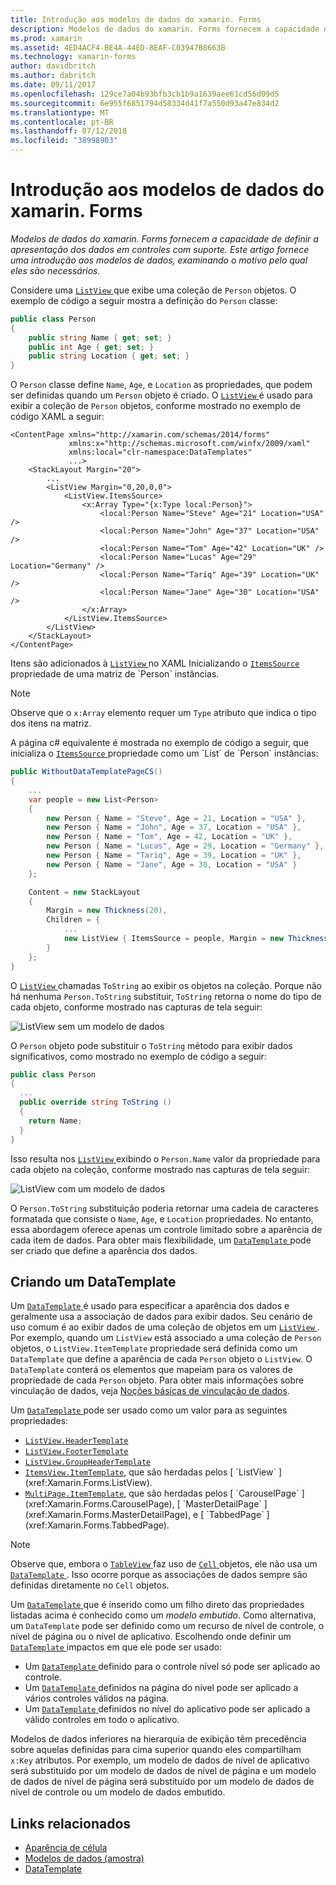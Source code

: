 ```yaml
---
title: Introdução aos modelos de dados do xamarin. Forms
description: Modelos de dados do xamarin. Forms fornecem a capacidade de definir a apresentação dos dados em controles com suporte. Este artigo fornece uma introdução aos modelos de dados, examinando o motivo pelo qual eles são necessários.
ms.prod: xamarin
ms.assetid: 4ED4ACF4-BE4A-44ED-8EAF-C03947B8663B
ms.technology: xamarin-forms
author: davidbritch
ms.author: dabritch
ms.date: 09/11/2017
ms.openlocfilehash: 129ce7a04b93bfb3cb1b9a1639aee61cd56d09d5
ms.sourcegitcommit: 6e955f6851794d58334d41f7a550d93a47e834d2
ms.translationtype: MT
ms.contentlocale: pt-BR
ms.lasthandoff: 07/12/2018
ms.locfileid: "38998903"
---
```

# <a name="introduction-to-xamarinforms-data-templates"></a>Introdução aos modelos de dados do xamarin. Forms

_Modelos de dados do xamarin. Forms fornecem a capacidade de definir a apresentação dos dados em controles com suporte. Este artigo fornece uma introdução aos modelos de dados, examinando o motivo pelo qual eles são necessários._

Considere uma [ `ListView` ](xref:Xamarin.Forms.ListView) que exibe uma coleção de `Person` objetos. O exemplo de código a seguir mostra a definição do `Person` classe:

```csharp
public class Person
{
    public string Name { get; set; }
    public int Age { get; set; }
    public string Location { get; set; }
}
```

O `Person` classe define `Name`, `Age`, e `Location` as propriedades, que podem ser definidas quando um `Person` objeto é criado. O [ `ListView` ](xref:Xamarin.Forms.ListView) é usado para exibir a coleção de `Person` objetos, conforme mostrado no exemplo de código XAML a seguir:

```xaml
<ContentPage xmlns="http://xamarin.com/schemas/2014/forms"
             xmlns:x="http://schemas.microsoft.com/winfx/2009/xaml"
             xmlns:local="clr-namespace:DataTemplates"
             ...>
    <StackLayout Margin="20">
        ...
        <ListView Margin="0,20,0,0">
            <ListView.ItemsSource>
                <x:Array Type="{x:Type local:Person}">
                    <local:Person Name="Steve" Age="21" Location="USA" />
                    <local:Person Name="John" Age="37" Location="USA" />
                    <local:Person Name="Tom" Age="42" Location="UK" />
                    <local:Person Name="Lucas" Age="29" Location="Germany" />
                    <local:Person Name="Tariq" Age="39" Location="UK" />
                    <local:Person Name="Jane" Age="30" Location="USA" />
                </x:Array>
            </ListView.ItemsSource>
        </ListView>
    </StackLayout>
</ContentPage>
```

Itens são adicionados à [ `ListView` ](xref:Xamarin.Forms.ListView) no XAML Inicializando o [ `ItemsSource` ](xref:Xamarin.Forms.ItemsView`1.ItemsSource) propriedade de uma matriz de `Person` instâncias.

> [!NOTE]
> Observe que o `x:Array` elemento requer um `Type` atributo que indica o tipo dos itens na matriz.

A página c# equivalente é mostrada no exemplo de código a seguir, que inicializa o [ `ItemsSource` ](xref:Xamarin.Forms.ItemsView`1.ItemsSource) propriedade como um `List` de `Person` instâncias:

```csharp
public WithoutDataTemplatePageCS()
{
    ...
    var people = new List<Person>
    {
        new Person { Name = "Steve", Age = 21, Location = "USA" },
        new Person { Name = "John", Age = 37, Location = "USA" },
        new Person { Name = "Tom", Age = 42, Location = "UK" },
        new Person { Name = "Lucas", Age = 29, Location = "Germany" },
        new Person { Name = "Tariq", Age = 39, Location = "UK" },
        new Person { Name = "Jane", Age = 30, Location = "USA" }
    };

    Content = new StackLayout
    {
        Margin = new Thickness(20),
        Children = {
            ...
            new ListView { ItemsSource = people, Margin = new Thickness(0, 20, 0, 0) }
        }
    };
}
```

O [ `ListView` ](xref:Xamarin.Forms.ListView) chamadas `ToString` ao exibir os objetos na coleção. Porque não há nenhuma `Person.ToString` substituir, `ToString` retorna o nome do tipo de cada objeto, conforme mostrado nas capturas de tela seguir:

![](introduction-images/no-data-template.png "ListView sem um modelo de dados")

O `Person` objeto pode substituir o `ToString` método para exibir dados significativos, como mostrado no exemplo de código a seguir:

```csharp
public class Person
{
  ...
  public override string ToString ()
  {
    return Name;
  }
}
```

Isso resulta nos [ `ListView` ](xref:Xamarin.Forms.ListView) exibindo o `Person.Name` valor da propriedade para cada objeto na coleção, conforme mostrado nas capturas de tela seguir:

![](introduction-images/override-tostring.png "ListView com um modelo de dados")

O `Person.ToString` substituição poderia retornar uma cadeia de caracteres formatada que consiste o `Name`, `Age`, e `Location` propriedades. No entanto, essa abordagem oferece apenas um controle limitado sobre a aparência de cada item de dados. Para obter mais flexibilidade, um [ `DataTemplate` ](xref:Xamarin.Forms.DataTemplate) pode ser criado que define a aparência dos dados.

## <a name="creating-a-datatemplate"></a>Criando um DataTemplate

Um [ `DataTemplate` ](xref:Xamarin.Forms.DataTemplate) é usado para especificar a aparência dos dados e geralmente usa a associação de dados para exibir dados. Seu cenário de uso comum é ao exibir dados de uma coleção de objetos em um [ `ListView` ](xref:Xamarin.Forms.ListView). Por exemplo, quando um `ListView` está associado a uma coleção de `Person` objetos, o `ListView.ItemTemplate` propriedade será definida como um `DataTemplate` que define a aparência de cada `Person` objeto o `ListView`. O `DataTemplate` conterá os elementos que mapeiam para os valores de propriedade de cada `Person` objeto. Para obter mais informações sobre vinculação de dados, veja [Noções básicas de vinculação de dados](~/xamarin-forms/xaml/xaml-basics/data-binding-basics.md).

Um [ `DataTemplate` ](xref:Xamarin.Forms.DataTemplate) pode ser usado como um valor para as seguintes propriedades:

- [`ListView.HeaderTemplate`](xref:Xamarin.Forms.ListView.HeaderTemplate)
- [`ListView.FooterTemplate`](xref:Xamarin.Forms.ListView.FooterTemplate)
- [`ListView.GroupHeaderTemplate`](xref:Xamarin.Forms.ListView.GroupHeaderTemplate)
- [`ItemsView.ItemTemplate`](xref:Xamarin.Forms.ItemsView`1), que são herdadas pelos [ `ListView` ](xref:Xamarin.Forms.ListView).
- [`MultiPage.ItemTemplate`](xref:Xamarin.Forms.MultiPage`1), que são herdadas pelos [ `CarouselPage` ](xref:Xamarin.Forms.CarouselPage), [ `MasterDetailPage` ](xref:Xamarin.Forms.MasterDetailPage), e [ `TabbedPage` ](xref:Xamarin.Forms.TabbedPage).

> [!NOTE]
> Observe que, embora o [ `TableView` ](xref:Xamarin.Forms.TableView) faz uso de [ `Cell` ](xref:Xamarin.Forms.Cell) objetos, ele não usa um [ `DataTemplate` ](xref:Xamarin.Forms.DataTemplate). Isso ocorre porque as associações de dados sempre são definidas diretamente no `Cell` objetos.

Um [ `DataTemplate` ](xref:Xamarin.Forms.DataTemplate) que é inserido como um filho direto das propriedades listadas acima é conhecido como um *modelo embutido*. Como alternativa, um `DataTemplate` pode ser definido como um recurso de nível de controle, o nível de página ou o nível de aplicativo. Escolhendo onde definir um [ `DataTemplate` ](xref:Xamarin.Forms.DataTemplate) impactos em que ele pode ser usado:

- Um [ `DataTemplate` ](xref:Xamarin.Forms.DataTemplate) definido para o controle nível só pode ser aplicado ao controle.
- Um [ `DataTemplate` ](xref:Xamarin.Forms.DataTemplate) definidos na página do nível pode ser aplicado a vários controles válidos na página.
- Um [ `DataTemplate` ](xref:Xamarin.Forms.DataTemplate) definidos no nível do aplicativo pode ser aplicado a válido controles em todo o aplicativo.

Modelos de dados inferiores na hierarquia de exibição têm precedência sobre aquelas definidas para cima superior quando eles compartilham `x:Key` atributos. Por exemplo, um modelo de dados de nível de aplicativo será substituído por um modelo de dados de nível de página e um modelo de dados de nível de página será substituído por um modelo de dados de nível de controle ou um modelo de dados embutido.


## <a name="related-links"></a>Links relacionados

- [Aparência de célula](~/xamarin-forms/user-interface/listview/customizing-cell-appearance.md)
- [Modelos de dados (amostra)](https://developer.xamarin.com/samples/xamarin-forms/templates/datatemplates/)
- [DataTemplate](xref:Xamarin.Forms.DataTemplate)
